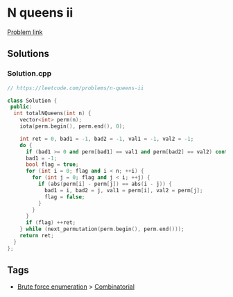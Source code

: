 # N queens ii

[Problem link](https://leetcode.com/problems/n-queens-ii)

## Solutions


### Solution.cpp
```cpp
// https://leetcode.com/problems/n-queens-ii

class Solution {
 public:
  int totalNQueens(int n) {
    vector<int> perm(n);
    iota(perm.begin(), perm.end(), 0);

    int ret = 0, bad1 = -1, bad2 = -1, val1 = -1, val2 = -1;
    do {
      if (bad1 >= 0 and perm[bad1] == val1 and perm[bad2] == val2) continue;
      bad1 = -1;
      bool flag = true;
      for (int i = 0; flag and i < n; ++i) {
        for (int j = 0; flag and j < i; ++j) {
          if (abs(perm[i] - perm[j]) == abs(i - j)) {
            bad1 = i, bad2 = j, val1 = perm[i], val2 = perm[j];
            flag = false;
          }
        }
      }
      if (flag) ++ret;
    } while (next_permutation(perm.begin(), perm.end()));
    return ret;
  }
};
```
## Tags

* [Brute force enumeration](/README.md#Brute_force_enumeration) > [Combinatorial](/README.md#Brute_force_enumeration-Combinatorial)
